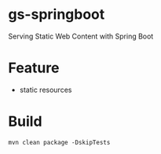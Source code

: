 # gs-springboot

Serving Static Web Content with Spring Boot

# Feature
- static resources

# Build
```
mvn clean package -DskipTests
```
